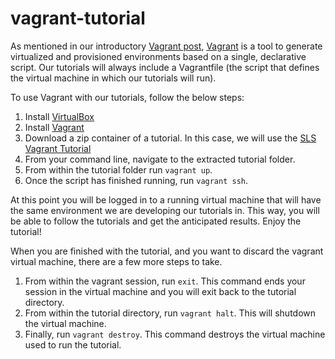 vagrant-tutorial
================

As mentioned in our introductory [Vagrant post](http://blog.sei.cmu.edu/post.cfm/devops-technologies-vagrant-345), [Vagrant](https://www.vagrantup.com/) is a tool to generate virtualized and provisioned environments based on a single, declarative script. Our tutorials will always include a Vagrantfile (the script that defines the virtual machine in which our tutorials will run).

To use Vagrant with our tutorials, follow the below steps:

1. Install [VirtualBox](https://www.virtualbox.org/wiki/Downloads)
2. Install [Vagrant](https://www.vagrantup.com/downloads.html)
3. Download a zip container of a tutorial. In this case, we will use the [SLS Vagrant Tutorial](https://github.com/SLS-ALL/vagrant-tutorial)
4. From your command line, navigate to the extracted tutorial folder.
5. From within the tutorial folder run `vagrant up`.
6. Once the script has finished running, run `vagrant ssh`.

At this point you will be logged in to a running virtual machine that will have the same environment we are developing our tutorials in. This way, you will be able to follow the tutorials and get the anticipated results. Enjoy the tutorial!

When you are finished with the tutorial, and you want to discard the vagrant virtual machine, there are a few more steps to take.

1. From within the vagrant session, run `exit`. This command ends your session in the virtual machine and you will exit back to the tutorial directory.
2. From within the tutorial directory, run `vagrant halt`. This will shutdown the virtual machine.
3. Finally, run `vagrant destroy`. This command destroys the virtual machine used to run the tutorial.
